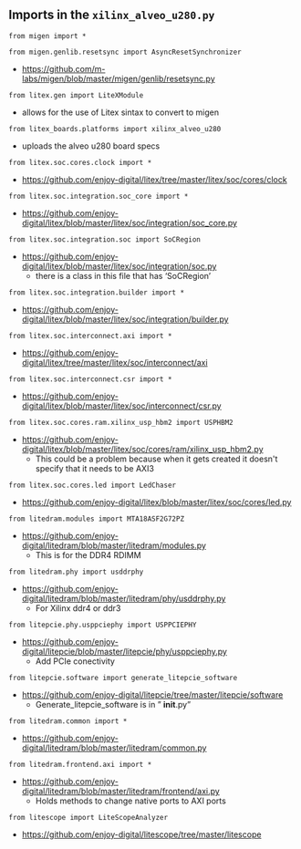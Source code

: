 ## Imports in the `xilinx_alveo_u280.py` 
`from migen import *`

`from migen.genlib.resetsync import AsyncResetSynchronizer`

- https://github.com/m-labs/migen/blob/master/migen/genlib/resetsync.py

`from litex.gen import LiteXModule`
 - allows for the use of Litex sintax to convert to migen

`from litex_boards.platforms import xilinx_alveo_u280`
 - uploads the alveo u280 board specs

`from litex.soc.cores.clock import *`

- https://github.com/enjoy-digital/litex/tree/master/litex/soc/cores/clock

`from litex.soc.integration.soc_core import *`

- https://github.com/enjoy-digital/litex/blob/master/litex/soc/integration/soc_core.py

`from litex.soc.integration.soc import SoCRegion`

- https://github.com/enjoy-digital/litex/blob/master/litex/soc/integration/soc.py
  - there is a class in this file that has ‘SoCRegion’


`from litex.soc.integration.builder import *`

- https://github.com/enjoy-digital/litex/blob/master/litex/soc/integration/builder.py

`from litex.soc.interconnect.axi import *`

- https://github.com/enjoy-digital/litex/tree/master/litex/soc/interconnect/axi

`from litex.soc.interconnect.csr import *`

- https://github.com/enjoy-digital/litex/blob/master/litex/soc/interconnect/csr.py

`from litex.soc.cores.ram.xilinx_usp_hbm2 import USPHBM2`

- https://github.com/enjoy-digital/litex/blob/master/litex/soc/cores/ram/xilinx_usp_hbm2.py
  - This could be a problem because when it gets created it doesn't specify that it needs to be AXI3

`from litex.soc.cores.led import LedChaser`

- https://github.com/enjoy-digital/litex/blob/master/litex/soc/cores/led.py

`from litedram.modules import MTA18ASF2G72PZ`

- https://github.com/enjoy-digital/litedram/blob/master/litedram/modules.py
  - This is for the DDR4 RDIMM

`from litedram.phy import usddrphy`

- https://github.com/enjoy-digital/litedram/blob/master/litedram/phy/usddrphy.py
  - For Xilinx ddr4 or ddr3

`from litepcie.phy.usppciephy import USPPCIEPHY`

- https://github.com/enjoy-digital/litepcie/blob/master/litepcie/phy/usppciephy.py
  - Add PCIe conectivity

`from litepcie.software import generate_litepcie_software`

- https://github.com/enjoy-digital/litepcie/tree/master/litepcie/software
  - Generate_litepcie_software is in ” __init__.py”

`from litedram.common import *`

- https://github.com/enjoy-digital/litedram/blob/master/litedram/common.py

`from litedram.frontend.axi import *`

- https://github.com/enjoy-digital/litedram/blob/master/litedram/frontend/axi.py
  - Holds methods to change native ports to AXI ports

`from litescope import LiteScopeAnalyzer`
- https://github.com/enjoy-digital/litescope/tree/master/litescope

